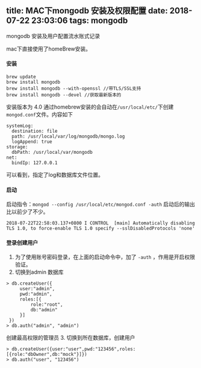 title: MAC下mongodb 安装及权限配置
date: 2018-07-22 23:03:06
tags: mongodb
---
mongodb 安装及用户配置流水账式记录
<!-- more -->
mac下直接使用了homeBrew安装。
#### 安装

```
brew update 
brew install mongodb
brew install mongodb --with-openssl //带TLS/SSL支持
brew install mongodb --devel //获取最新版本的
```
安装版本为 4.0
通过homebrew安装的会自动在`/usr/local/etc/`下创建`mongod.conf`文件。内容如下
```
systemLog:
  destination: file
  path: /usr/local/var/log/mongodb/mongo.log
  logAppend: true
storage:
  dbPath: /usr/local/var/mongodb
net:
  bindIp: 127.0.0.1
```
可以看到，指定了log和数据库文件位置。
#### 启动
启动指令：`mongod --config /usr/local/etc/mongod.conf -auth`
启动后的输出比以前少了不少。
```
2018-07-22T22:58:03.137+0800 I CONTROL  [main] Automatically disabling TLS 1.0, to force-enable TLS 1.0 specify --sslDisabledProtocols 'none'
```
#### 登录创建用户
1. 为了使用账号密码登录，在上面的启动命令中，加了 `-auth` ，作用是开启权限验证。
2. 切换到admin 数据库
```
> db.createUser({
     user:"admin",
     pwd:"admin",
     roles:[{
         role:"root",
         db:"admin"
     }]
 })
> db.auth("admin", "admin")
```
创建最高权限的管理员
3. 切换到所在数据库，创建用户
```
> db.createUser({user:"user",pwd:"123456",roles:[{role:"dbOwner",db:"mock"}]})
> db.auth("user", "123456")

```
